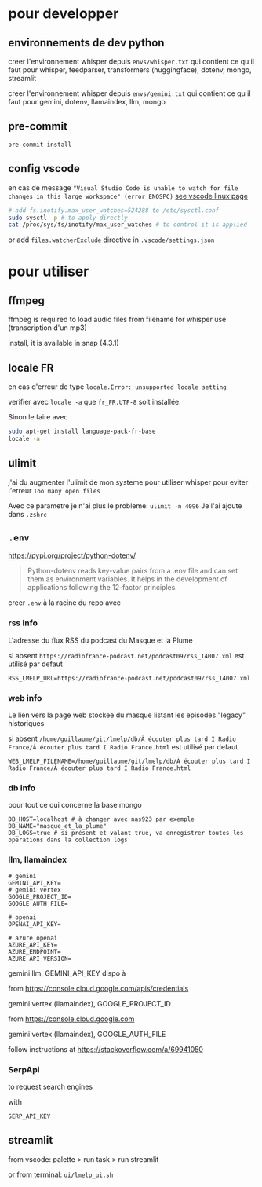 # pour developper

## environnements de dev python

creer l'environnement whisper depuis `envs/whisper.txt`
qui contient ce qu il faut pour whisper, feedparser, transformers (huggingface), dotenv, mongo, streamlit

creer l'environnement whisper depuis `envs/gemini.txt`
qui contient ce qu il faut pour gemini, dotenv, llamaindex, llm, mongo

## pre-commit

`pre-commit install`

## config vscode

en cas de message `"Visual Studio Code is unable to watch for file changes in this large workspace" (error ENOSPC)` [see vscode linux page](https://code.visualstudio.com/docs/setup/linux#_visual-studio-code-is-unable-to-watch-for-file-changes-in-this-large-workspace-error-enospc)

```bash
# add fs.inotify.max_user_watches=524288 to /etc/sysctl.conf
sudo sysctl -p # to apply directly
cat /proc/sys/fs/inotify/max_user_watches # to control it is applied
```

or add `files.watcherExclude` directive in `.vscode/settings.json`

# pour utiliser

## ffmpeg

ffmpeg is required to load audio files from filename for whisper use (transcription d'un mp3)

install, it is available in snap (4.3.1)

## locale FR

en cas d'erreur de type `locale.Error: unsupported locale setting`

verifier avec `locale -a` que `fr_FR.UTF-8` soit installée.

Sinon le faire avec 

```bash
sudo apt-get install language-pack-fr-base
locale -a
```

## ulimit

j'ai du augmenter l'ulimit de mon systeme pour utiliser whisper pour eviter l'erreur `Too many open files`

Avec ce parametre je n'ai plus le probleme: `ulimit -n 4096`
Je l'ai ajoute dans `.zshrc`


## `.env`

https://pypi.org/project/python-dotenv/ 

> Python-dotenv reads key-value pairs from a .env file and can set them as environment variables. It helps in the development of applications following the 12-factor principles.

creer `.env` à la racine du repo avec

### rss info

L'adresse du flux RSS du podcast du Masque et la Plume

si absent `https://radiofrance-podcast.net/podcast09/rss_14007.xml` est utilisé par defaut
```
RSS_LMELP_URL=https://radiofrance-podcast.net/podcast09/rss_14007.xml
```

### web info

Le lien vers la page web stockee du masque listant les episodes "legacy" historiques

si absent `/home/guillaume/git/lmelp/db/À écouter plus tard I Radio France/À écouter plus tard I Radio France.html` est utilisé par defaut
```
WEB_LMELP_FILENAME=/home/guillaume/git/lmelp/db/À écouter plus tard I Radio France/À écouter plus tard I Radio France.html
```

### db info

pour tout ce qui concerne la base mongo

```
DB_HOST=localhost # à changer avec nas923 par exemple
DB_NAME="masque_et_la_plume"
DB_LOGS=true # si présent et valant true, va enregistrer toutes les operations dans la collection logs
```

### llm, llamaindex

```
# gemini 
GEMINI_API_KEY=
# gemini vertex
GOOGLE_PROJECT_ID=
GOOGLE_AUTH_FILE=

# openai
OPENAI_API_KEY=

# azure openai
AZURE_API_KEY=
AZURE_ENDPOINT=
AZURE_API_VERSION=
```

gemini llm, GEMINI_API_KEY dispo à

from https://console.cloud.google.com/apis/credentials

gemini vertex (llamaindex), GOOGLE_PROJECT_ID

from https://console.cloud.google.com

gemini vertex (llamaindex), GOOGLE_AUTH_FILE

follow instructions at https://stackoverflow.com/a/69941050

### SerpApi

to request search engines

with

```text
SERP_API_KEY
```

## streamlit

from vscode: palette > run task > run streamlit

or from terminal: `ui/lmelp_ui.sh`